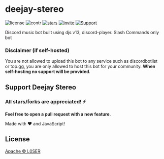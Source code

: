 # deejay-stereo

![license](https://img.shields.io/github/license/l0ser8228/deejay-stereo?color=gr)
![contr](https://img.shields.io/github/contributors/l0ser8228/deejay-stereo)
[![stars](https://img.shields.io/github/stars/l0ser8228/deejay-stereo?color=gr)](https://github.com/l0ser8228/deejay-stereo)
[![invite](https://img.shields.io/badge/Invite-JeyBot-blue)](https://discord.com/oauth2/authorize?client_id=709726181435375658&scope=bot%20applications.commands&permissions=6546648896&response_type=code&redirect_uri=https%3A%2F%2Fdiscord.gg%2F4YpXu7bMf9)
[![Support](https://img.shields.io/badge/Support-Server-blue)](https://discord.gg/aj7M84cdT8)

Discord music bot built using djs v13, discord-player. Slash Commands only bot

### Disclaimer (if self-hosted)

You are not allowed to upload this bot to any service such as discordbotlist or top.gg, you are only allowed to host this bot for your community. **When self-hosting no support will be provided.**

## Support Deejay Stereo

### All stars/forks are appreciated! ⚡

**Feel free to open a pull request with a new feature.**

Made with ❤️ and JavaScript!

## License

[Apache © L0SER](./LICENSE)
